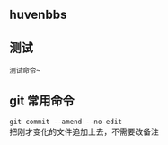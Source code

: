 ## huvenbbs

## 测试
    测试命令~
        
## git 常用命令
`git commit --amend --no-edit`  
把刚才变化的文件追加上去，不需要改备注

